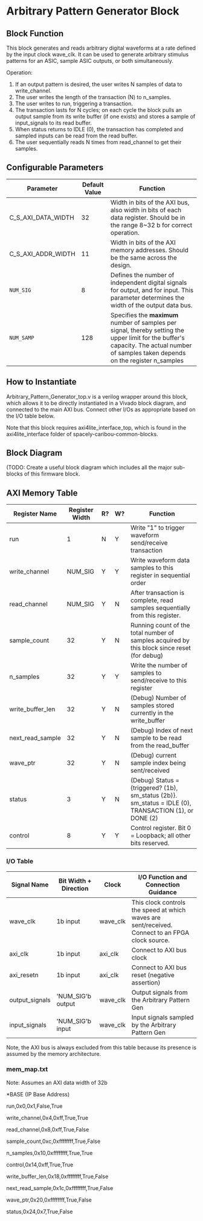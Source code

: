 
# Arbitrary Pattern Generator Block

## Block Function

This block generates and reads arbitrary digital waveforms at a rate defined by the input clock wave_clk. It can be used to generate arbitrary stimulus patterns for an ASIC, sample ASIC outputs, or both simultaneously.

Operation:
1. If an output pattern is desired, the user writes N samples of data to write_channel.
2. The user writes the length of the transaction (N) to n_samples.
3. The user writes to run, triggering a transaction.
4. The transaction lasts for N cycles; on each cycle the block pulls an output sample from its write buffer (if one exists) and stores a sample of input_signals to its read buffer.
5. When status returns to IDLE (0), the transaction has completed and sampled inputs can be read from the read buffer.
6. The user sequentially reads N times from read_channel to get their samples. 


## Configurable Parameters

| Parameter    | Default Value | Function |
|--------------|---------------|----------|
| C_S_AXI_DATA_WIDTH        | 32    | Width in bits of the AXI bus, also width in bits of each data register. Should be in the range 8~32 b for correct operation. |
| C_S_AXI_ADDR_WIDTH        | 11    | Width in bits of the AXI memory addresses. Should be the same across the design. | 
| `NUM_SIG`    | 8           | Defines the number of independent digital signals for output, and for input. This parameter determines the width of the output data bus. |
| `NUM_SAMP`   | 128           | Specifies the **maximum** number of samples per signal, thereby setting the upper limit for the buffer's capacity. The actual number of samples taken depends on the register n_samples |

## How to Instantiate

Arbitrary_Pattern_Generator_top.v is a verilog wrapper around this block, which allows it to be directly instantiated in a Vivado block diagram, and connected to the main AXI bus. Connect other I/Os as appropriate based on the I/O table below.

Note that this block requires axi4lite_interface_top, which is found in the axi4lite_interface folder of spacely-caribou-common-blocks.


## Block Diagram

(TODO: Create a useful block diagram which includes all the major sub-blocks of this firmware block.

## AXI Memory Table

| Register Name       | Register Width            | R?   | W?   | Function                             |
| -------------       | -------------------- | ---- | ---- | ------------------------------------ |
|run | 1 | N | Y | Write "1" to trigger waveform send/receive transaction |
|write_channel | NUM_SIG | Y | Y | Write waveform data samples to this register in sequential order |
|read_channel | NUM_SIG | Y | N | After transaction is complete, read samples sequentially from this register. |
|sample_count | 32 | Y | N | Running count of the total number of samples acquired by this block since reset (for debug) |
|n_samples | 32 | Y | Y | Write the number of samples to send/receive to this register  |
|write_buffer_len | 32 | Y | N | (Debug) Number of samples stored currently in the write_buffer |
|next_read_sample | 32 | Y | N | (Debug) Index of next sample to be read from the read_buffer |
|wave_ptr | 32 | Y | N | (Debug) current sample index being sent/received |
|status | 3 | Y | N | (Debug) Status = {triggered? (1b), sm_status (2b)}. sm_status = IDLE (0), TRANSACTION (1), or DONE (2) |
|control | 8 | Y | Y | Control register. Bit 0 = Loopback; all other bits reserved. |


### I/O Table 

| Signal Name       | Bit Width + Direction          | Clock   | I/O Function and Connection Guidance |
| -------------     | ------------------------------ | ------- | ------------------------------------ |
|wave_clk| 1b input | wave_clk | This clock controls the speed at which waves are sent/received. Connect to an FPGA clock source. |
|axi_clk| 1b input | axi_clk | Connect to AXI bus clock |
|axi_resetn| 1b input | axi_clk | Connect to AXI bus reset (negative assertion)|
|output_signals| 'NUM_SIG'b output | wave_clk | Output signals from the Arbitrary Pattern Gen|
|input_signals| 'NUM_SIG'b input | wave_clk | Input signals sampled by the Arbitrary Pattern Gen|



Note, the AXI bus is always excluded from this table because its presence is assumed by the memory architecture.

### mem_map.txt

Note: Assumes an AXI data width of 32b

*BASE (IP Base Address)

run,0x0,0x1,False,True

write_channel,0x4,0xff,True,True

read_channel,0x8,0xff,True,False

sample_count,0xc,0xffffffff,True,False

n_samples,0x10,0xffffffff,True,True

control,0x14,0xff,True,True

write_buffer_len,0x18,0xffffffff,True,False

next_read_sample,0x1c,0xffffffff,True,False

wave_ptr,0x20,0xffffffff,True,False

status,0x24,0x7,True,False




